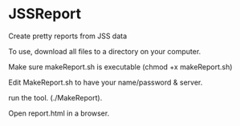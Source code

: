 # JSSReport
Create pretty reports from JSS data

To use, download all files to a directory on your computer. 

Make sure makeReport.sh is executable (chmod +x makeReport.sh)

Edit MakeReport.sh to have your name/password & server.

run the tool.  (./MakeReport).

Open report.html in a browser.
